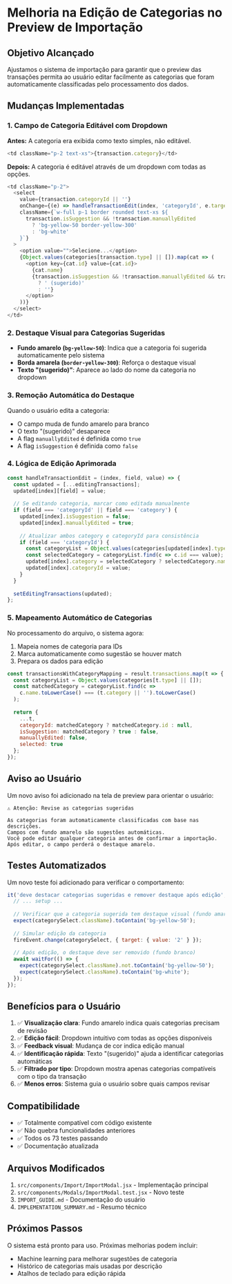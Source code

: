 # Melhoria na Edição de Categorias no Preview de Importação

## Objetivo Alcançado

Ajustamos o sistema de importação para garantir que o preview das transações permita ao usuário editar facilmente as categorias que foram automaticamente classificadas pelo processamento dos dados.

## Mudanças Implementadas

### 1. Campo de Categoria Editável com Dropdown

**Antes:** A categoria era exibida como texto simples, não editável.
```javascript
<td className="p-2 text-xs">{transaction.category}</td>
```

**Depois:** A categoria é editável através de um dropdown com todas as opções.
```javascript
<td className="p-2">
  <select
    value={transaction.categoryId || ''}
    onChange={(e) => handleTransactionEdit(index, 'categoryId', e.target.value)}
    className={`w-full p-1 border rounded text-xs ${
      transaction.isSuggestion && !transaction.manuallyEdited 
        ? 'bg-yellow-50 border-yellow-300' 
        : 'bg-white'
    }`}
  >
    <option value="">Selecione...</option>
    {Object.values(categories[transaction.type] || []).map(cat => (
      <option key={cat.id} value={cat.id}>
        {cat.name}
        {transaction.isSuggestion && !transaction.manuallyEdited && transaction.categoryId === cat.id 
          ? ' (sugerido)' 
          : ''}
      </option>
    ))}
  </select>
</td>
```

### 2. Destaque Visual para Categorias Sugeridas

- **Fundo amarelo (`bg-yellow-50`)**: Indica que a categoria foi sugerida automaticamente pelo sistema
- **Borda amarela (`border-yellow-300`)**: Reforça o destaque visual
- **Texto "(sugerido)"**: Aparece ao lado do nome da categoria no dropdown

### 3. Remoção Automática do Destaque

Quando o usuário edita a categoria:
- O campo muda de fundo amarelo para branco
- O texto "(sugerido)" desaparece
- A flag `manuallyEdited` é definida como `true`
- A flag `isSuggestion` é definida como `false`

### 4. Lógica de Edição Aprimorada

```javascript
const handleTransactionEdit = (index, field, value) => {
  const updated = [...editingTransactions];
  updated[index][field] = value;
  
  // Se editando categoria, marcar como editada manualmente
  if (field === 'categoryId' || field === 'category') {
    updated[index].isSuggestion = false;
    updated[index].manuallyEdited = true;
    
    // Atualizar ambos category e categoryId para consistência
    if (field === 'categoryId') {
      const categoryList = Object.values(categories[updated[index].type] || []);
      const selectedCategory = categoryList.find(c => c.id === value);
      updated[index].category = selectedCategory ? selectedCategory.name : value;
      updated[index].categoryId = value;
    }
  }
  
  setEditingTransactions(updated);
};
```

### 5. Mapeamento Automático de Categorias

No processamento do arquivo, o sistema agora:
1. Mapeia nomes de categoria para IDs
2. Marca automaticamente como sugestão se houver match
3. Prepara os dados para edição

```javascript
const transactionsWithCategoryMapping = result.transactions.map(t => {
  const categoryList = Object.values(categories[t.type] || []);
  const matchedCategory = categoryList.find(c => 
    c.name.toLowerCase() === (t.category || '').toLowerCase()
  );
  
  return {
    ...t,
    categoryId: matchedCategory ? matchedCategory.id : null,
    isSuggestion: matchedCategory ? true : false,
    manuallyEdited: false,
    selected: true
  };
});
```

## Aviso ao Usuário

Um novo aviso foi adicionado na tela de preview para orientar o usuário:

```
⚠️ Atenção: Revise as categorias sugeridas

As categorias foram automaticamente classificadas com base nas descrições.
Campos com fundo amarelo são sugestões automáticas.
Você pode editar qualquer categoria antes de confirmar a importação.
Após editar, o campo perderá o destaque amarelo.
```

## Testes Automatizados

Um novo teste foi adicionado para verificar o comportamento:

```javascript
it('deve destacar categorias sugeridas e remover destaque após edição', async () => {
  // ... setup ...
  
  // Verificar que a categoria sugerida tem destaque visual (fundo amarelo)
  expect(categorySelect.className).toContain('bg-yellow-50');
  
  // Simular edição da categoria
  fireEvent.change(categorySelect, { target: { value: '2' } });
  
  // Após edição, o destaque deve ser removido (fundo branco)
  await waitFor(() => {
    expect(categorySelect.className).not.toContain('bg-yellow-50');
    expect(categorySelect.className).toContain('bg-white');
  });
});
```

## Benefícios para o Usuário

1. ✅ **Visualização clara**: Fundo amarelo indica quais categorias precisam de revisão
2. ✅ **Edição fácil**: Dropdown intuitivo com todas as opções disponíveis
3. ✅ **Feedback visual**: Mudança de cor indica edição manual
4. ✅ **Identificação rápida**: Texto "(sugerido)" ajuda a identificar categorias automáticas
5. ✅ **Filtrado por tipo**: Dropdown mostra apenas categorias compatíveis com o tipo da transação
6. ✅ **Menos erros**: Sistema guia o usuário sobre quais campos revisar

## Compatibilidade

- ✅ Totalmente compatível com código existente
- ✅ Não quebra funcionalidades anteriores
- ✅ Todos os 73 testes passando
- ✅ Documentação atualizada

## Arquivos Modificados

1. `src/components/Import/ImportModal.jsx` - Implementação principal
2. `src/components/Modals/ImportModal.test.jsx` - Novo teste
3. `IMPORT_GUIDE.md` - Documentação do usuário
4. `IMPLEMENTATION_SUMMARY.md` - Resumo técnico

## Próximos Passos

O sistema está pronto para uso. Próximas melhorias podem incluir:
- Machine learning para melhorar sugestões de categoria
- Histórico de categorias mais usadas por descrição
- Atalhos de teclado para edição rápida
